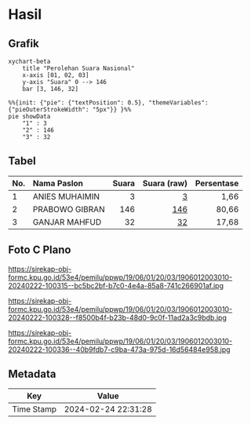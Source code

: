 # Hasil

## Grafik

```mermaid
xychart-beta
    title "Perolehan Suara Nasional"
    x-axis [01, 02, 03]
    y-axis "Suara" 0 --> 146
    bar [3, 146, 32]
```

```mermaid
%%{init: {"pie": {"textPosition": 0.5}, "themeVariables": {"pieOuterStrokeWidth": "5px"}} }%%
pie showData
    "1" : 3
    "2" : 146
    "3" : 32
```

## Tabel

| No. | Nama Paslon    | Suara | Suara (raw) | Persentase |
|:--- |:-------------- | -----:| -----------:| ----------:|
| 1   | ANIES MUHAIMIN | 3     | [3][p-1]    | 1,66       |
| 2   | PRABOWO GIBRAN | 146   | [146][p-2]  | 80,66      |
| 3   | GANJAR MAHFUD  | 32    | [32][p-3]   | 17,68      |


[p-1]: https://github.com/gigit-pemilu/pemilu-2024/blob/main/pilpres/hitung-suara/sub/19-kepulauan-bangka-belitung/sub/06-belitung-timur/sub/01-manggar/sub/2003-padang/sub/010-tps/sub/paslon-1.txt
[p-2]: https://github.com/gigit-pemilu/pemilu-2024/blob/main/pilpres/hitung-suara/sub/19-kepulauan-bangka-belitung/sub/06-belitung-timur/sub/01-manggar/sub/2003-padang/sub/010-tps/sub/paslon-2.txt
[p-3]: https://github.com/gigit-pemilu/pemilu-2024/blob/main/pilpres/hitung-suara/sub/19-kepulauan-bangka-belitung/sub/06-belitung-timur/sub/01-manggar/sub/2003-padang/sub/010-tps/sub/paslon-3.txt

## Foto C Plano

https://sirekap-obj-formc.kpu.go.id/53e4/pemilu/ppwp/19/06/01/20/03/1906012003010-20240222-100315--bc5bc2bf-b7c0-4e4a-85a8-741c266901af.jpg

https://sirekap-obj-formc.kpu.go.id/53e4/pemilu/ppwp/19/06/01/20/03/1906012003010-20240222-100328--f8500b4f-b23b-48d0-9c0f-11ad2a3c9bdb.jpg

https://sirekap-obj-formc.kpu.go.id/53e4/pemilu/ppwp/19/06/01/20/03/1906012003010-20240222-100336--40b9fdb7-c9ba-473a-975d-16d56484e958.jpg


## Metadata

| Key        | Value               |
| ---------- | ------------------- |
| Time Stamp | 2024-02-24 22:31:28 |



